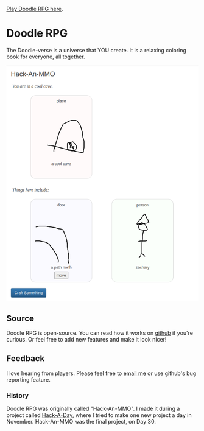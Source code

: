 [Play Doodle RPG here](https://tilde.za3k.com/doodlerpg).

# Doodle RPG

The Doodle-verse is a universe that YOU create. It is a relaxing coloring book for everyone, all together.

[![Screenshot](screenshot.png)](https://tilde.za3k.com/doodlerpg)

## Source
Doodle RPG is open-source. You can read how it works on [github](https://github.com/za3k/doodlerpg) if you're curious. Or feel free to add new features and make it look nicer!

## Feedback
I love hearing from players. Please feel free to [email me](https://za3k.com) or use github's bug reporting feature.

### History
Doodle RPG was originally called "Hack-An-MMO". I made it during a project called [Hack-A-Day](https://za3k.com/hackaday), where I tried to make one new project a day in November. Hack-An-MMO was the final project, on Day 30.
